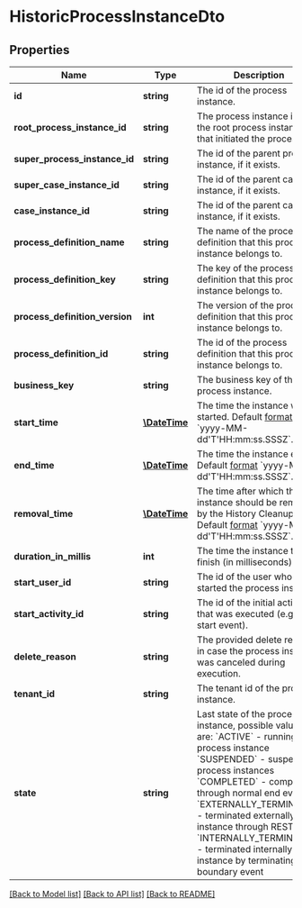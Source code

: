 # HistoricProcessInstanceDto

## Properties
Name | Type | Description | Notes
------------ | ------------- | ------------- | -------------
**id** | **string** | The id of the process instance. | [optional] 
**root_process_instance_id** | **string** | The process instance id of the root process instance that initiated the process. | [optional] 
**super_process_instance_id** | **string** | The id of the parent process instance, if it exists. | [optional] 
**super_case_instance_id** | **string** | The id of the parent case instance, if it exists. | [optional] 
**case_instance_id** | **string** | The id of the parent case instance, if it exists. | [optional] 
**process_definition_name** | **string** | The name of the process definition that this process instance belongs to. | [optional] 
**process_definition_key** | **string** | The key of the process definition that this process instance belongs to. | [optional] 
**process_definition_version** | **int** | The version of the process definition that this process instance belongs to. | [optional] 
**process_definition_id** | **string** | The id of the process definition that this process instance belongs to. | [optional] 
**business_key** | **string** | The business key of the process instance. | [optional] 
**start_time** | [**\DateTime**](\DateTime.md) | The time the instance was started. Default [format](https://docs.camunda.org/manual/7.21/reference/rest/overview/date-format/) &#x60;yyyy-MM-dd&#x27;T&#x27;HH:mm:ss.SSSZ&#x60;. | [optional] 
**end_time** | [**\DateTime**](\DateTime.md) | The time the instance ended. Default [format](https://docs.camunda.org/manual/7.21/reference/rest/overview/date-format/) &#x60;yyyy-MM-dd&#x27;T&#x27;HH:mm:ss.SSSZ&#x60;. | [optional] 
**removal_time** | [**\DateTime**](\DateTime.md) | The time after which the instance should be removed by the History Cleanup job. Default [format](https://docs.camunda.org/manual/7.21/reference/rest/overview/date-format/) &#x60;yyyy-MM-dd&#x27;T&#x27;HH:mm:ss.SSSZ&#x60;. | [optional] 
**duration_in_millis** | **int** | The time the instance took to finish (in milliseconds). | [optional] 
**start_user_id** | **string** | The id of the user who started the process instance. | [optional] 
**start_activity_id** | **string** | The id of the initial activity that was executed (e.g., a start event). | [optional] 
**delete_reason** | **string** | The provided delete reason in case the process instance was canceled during execution. | [optional] 
**tenant_id** | **string** | The tenant id of the process instance. | [optional] 
**state** | **string** | Last state of the process instance, possible values are:  &#x60;ACTIVE&#x60; - running process instance  &#x60;SUSPENDED&#x60; - suspended process instances  &#x60;COMPLETED&#x60; - completed through normal end event  &#x60;EXTERNALLY_TERMINATED&#x60; - terminated externally, for instance through REST API  &#x60;INTERNALLY_TERMINATED&#x60; - terminated internally, for instance by terminating boundary event | [optional] 

[[Back to Model list]](../../README.md#documentation-for-models) [[Back to API list]](../../README.md#documentation-for-api-endpoints) [[Back to README]](../../README.md)

